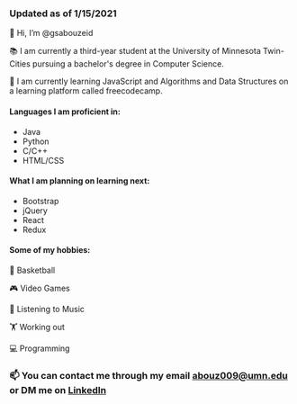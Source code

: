 ### Updated as of 1/15/2021

👋 Hi, I’m @gsabouzeid

📚 I am currently a third-year student at the University of Minnesota Twin-Cities pursuing a bachelor's degree in Computer Science.

🌱 I am currently learning JavaScript and Algorithms and Data Structures on a learning platform called freecodecamp.

#### Languages I am proficient in:
 - Java
 - Python
 - C/C++
 - HTML/CSS

#### What I am planning on learning next:
  - Bootstrap
  - jQuery
  - React
  - Redux

#### Some of my hobbies:
  🏀 Basketball
  
  🎮 Video Games
  
  🎵 Listening to Music
  
  🏋️ Working out
  
  💻 Programming
  

  ### 📫 You can contact me through my email abouz009@umn.edu or DM me on [LinkedIn](https://www.linkedin.com/in/garrett-abou-zeid-2040a9191/)

<!---
gsabouzeid/gsabouzeid is a ✨ special ✨ repository because its `README.md` (this file) appears on your GitHub profile.
You can click the Preview link to take a look at your changes.
--->

